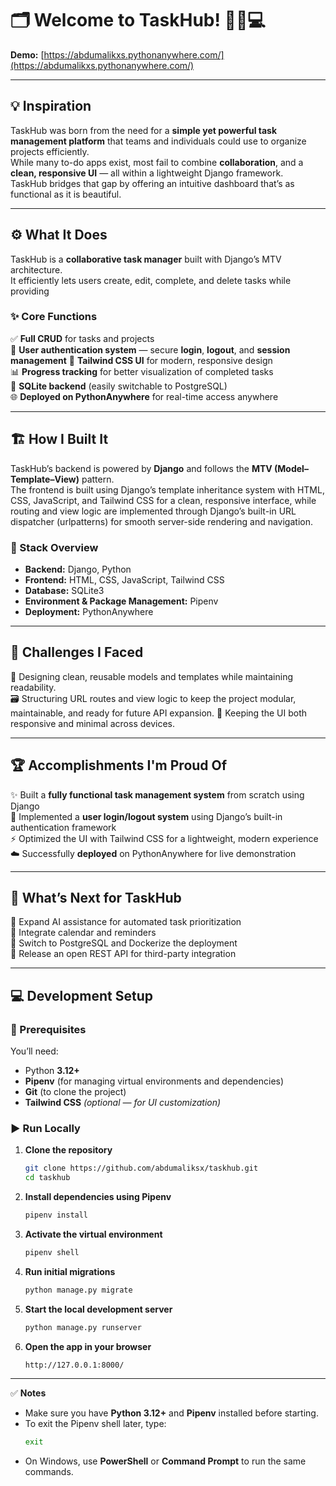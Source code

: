 # 🗂️ Welcome to TaskHub! 🚀🧠💻

**Demo:** [https://abdumalikxs.pythonanywhere.com/](https://abdumalikxs.pythonanywhere.com/)

---

## 💡 Inspiration

TaskHub was born from the need for a **simple yet powerful task management platform** that teams and individuals could use to organize projects efficiently.  
While many to-do apps exist, most fail to combine **collaboration**, and a **clean, responsive UI** — all within a lightweight Django framework.  
TaskHub bridges that gap by offering an intuitive dashboard that’s as functional as it is beautiful.

---

## ⚙️ What It Does

TaskHub is a **collaborative task manager** built with Django’s MTV architecture.  
It efficiently lets users create, edit, complete, and delete tasks while providing

### ✨ Core Functions

✅ **Full CRUD** for tasks and projects  
🔐 **User authentication system** — secure **login**, **logout**, and **session management**
🎨 **Tailwind CSS UI** for modern, responsive design  
📊 **Progress tracking** for better visualization of completed tasks  
💾 **SQLite backend** (easily switchable to PostgreSQL)  
🌐 **Deployed on PythonAnywhere** for real-time access anywhere

---

## 🏗️ How I Built It

TaskHub’s backend is powered by **Django** and follows the **MTV (Model–Template–View)** pattern.  
The frontend is built using Django’s template inheritance system with HTML, CSS, JavaScript, and Tailwind CSS for a clean, responsive interface, while routing and view logic are implemented through Django’s built-in URL dispatcher (urlpatterns) for smooth server-side rendering and navigation.

### 🧩 Stack Overview

- **Backend:** Django, Python
- **Frontend:** HTML, CSS, JavaScript, Tailwind CSS
- **Database:** SQLite3
- **Environment & Package Management:** Pipenv
- **Deployment:** PythonAnywhere

---

## 🚧 Challenges I Faced

🔧 Designing clean, reusable models and templates while maintaining readability.  
🗃️ Structuring URL routes and view logic to keep the project modular, maintainable, and ready for future API expansion.
🎨 Keeping the UI both responsive and minimal across devices.

---

## 🏆 Accomplishments I'm Proud Of

✨ Built a **fully functional task management system** from scratch using Django  
🔐 Implemented a **user login/logout system** using Django’s built-in authentication framework  
⚡ Optimized the UI with Tailwind CSS for a lightweight, modern experience  
☁️ Successfully **deployed** on PythonAnywhere for live demonstration

---

## 🔮 What’s Next for TaskHub

🔹 Expand AI assistance for automated task prioritization  
🔹 Integrate calendar and reminders  
🔹 Switch to PostgreSQL and Dockerize the deployment  
🔹 Release an open REST API for third-party integration

---

## 💻 Development Setup

### 🧰 Prerequisites

You’ll need:

- Python **3.12+**
- **Pipenv** (for managing virtual environments and dependencies)
- **Git** (to clone the project)
- **Tailwind CSS** _(optional — for UI customization)_

### ▶️ Run Locally

1. **Clone the repository**

   ```bash
   git clone https://github.com/abdumaliksx/taskhub.git
   cd taskhub
   ```

2. **Install dependencies using Pipenv**

   ```bash
   pipenv install
   ```

3. **Activate the virtual environment**

   ```bash
   pipenv shell
   ```

4. **Run initial migrations**

   ```bash
   python manage.py migrate
   ```

5. **Start the local development server**

   ```bash
   python manage.py runserver
   ```

6. **Open the app in your browser**
   ```
   http://127.0.0.1:8000/
   ```

---

✅ **Notes**

- Make sure you have **Python 3.12+** and **Pipenv** installed before starting.
- To exit the Pipenv shell later, type:
  ```bash
  exit
  ```
- On Windows, use **PowerShell** or **Command Prompt** to run the same commands.
